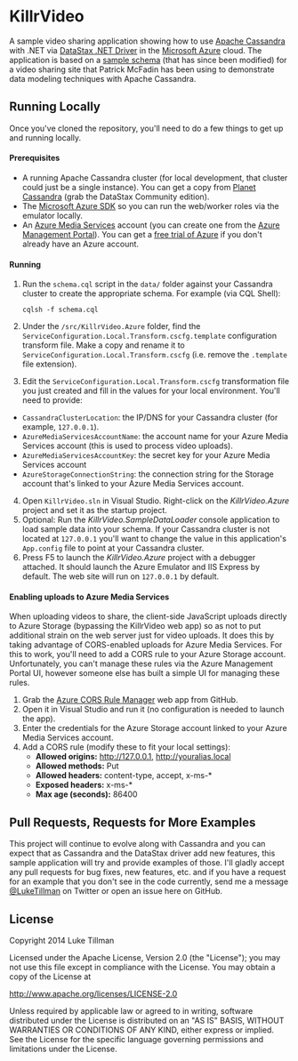 # KillrVideo
A sample video sharing application showing how to use [Apache Cassandra][11] with .NET via [DataStax .NET Driver][1] in the [Microsoft Azure][10] cloud.  The application is based on a [sample schema][2] (that has since been modified) for a video sharing site that Patrick McFadin has been using to demonstrate data modeling techniques with Apache Cassandra.

## Running Locally
Once you've cloned the repository, you'll need to do a few things to get up and running locally.

#### Prerequisites
* A running Apache Cassandra cluster (for local development, that cluster could just be a single instance).  You can get a copy from [Planet Cassandra][3] (grab the DataStax Community edition).
* The [Microsoft Azure SDK][5] so you can run the web/worker roles via the emulator locally.
* An [Azure Media Services][6] account (you can create one from the [Azure Management Portal][7]).  You can get a [free trial of Azure][8] if you don't already have an Azure account.

#### Running
1. Run the `schema.cql` script in the `data/` folder against your Cassandra cluster to create the appropriate schema.  For example (via CQL Shell):

    `cqlsh -f schema.cql`

2. Under the `/src/KillrVideo.Azure` folder, find the `ServiceConfiguration.Local.Transform.cscfg.template` configuration transform file.  Make a copy and rename it to `ServiceConfiguration.Local.Transform.cscfg` (i.e. remove the `.template` file extension).
3. Edit the `ServiceConfiguration.Local.Transform.cscfg` transformation file you just created and fill in the values for your local environment.  You'll need to provide:
  * `CassandraClusterLocation`: the IP/DNS for your Cassandra cluster (for example, `127.0.0.1`).
  * `AzureMediaServicesAccountName`: the account name for your Azure Media Services account (this is used to process video uploads).
  * `AzureMediaServicesAccountKey`: the secret key for your Azure Media Services account
  * `AzureStorageConnectionString`: the connection string for the Storage account that's linked to your Azure Media Services account.
4. Open `KillrVideo.sln` in Visual Studio.  Right-click on the *KillrVideo.Azure* project and set it as the startup project.
5. Optional:  Run the *KillrVideo.SampleDataLoader* console application to load sample data into your schema.  If your Cassandra cluster is not located at `127.0.0.1` you'll want to change the value in this application's `App.config` file to point at your Cassandra cluster.
6. Press F5 to launch the *KillrVideo.Azure* project with a debugger attached.  It should launch the Azure Emulator and IIS Express by default.  The web site will run on `127.0.0.1` by default.

#### Enabling uploads to Azure Media Services
When uploading videos to share, the client-side JavaScript uploads directly to Azure Storage (bypassing the KillrVideo web app) so as not to put additional strain on the web server just for video uploads.  It does this by taking advantage of CORS-enabled uploads for Azure Media Services.  For this to work, you'll need to add a CORS rule to your Azure Storage account.  Unfortunately, you can't manage these rules via the Azure Management Portal UI, however someone else has built a simple UI for managing these rules.

1.  Grab the [Azure CORS Rule Manager][9] web app from GitHub.
2.  Open it in Visual Studio and run it (no configuration is needed to launch the app).
3.  Enter the credentials for the Azure Storage account linked to your Azure Media Services account.
4.  Add a CORS rule (modify these to fit your local settings):
    * **Allowed origins:** http://127.0.0.1, http://youralias.local
    * **Allowed methods:** Put
    * **Allowed headers:** content-type, accept, x-ms-\*
    * **Exposed headers:** x-ms-\*
    * **Max age (seconds):** 86400

## Pull Requests, Requests for More Examples
This project will continue to evolve along with Cassandra and you can expect that as Cassandra and the DataStax driver add new features, this sample application will try and provide examples of those.  I'll gladly accept any pull requests for bug fixes, new features, etc.  and if you have a request for an example that you don't see in the code currently, send me a message [@LukeTillman][4] on Twitter or open an issue here on GitHub.

## License
Copyright 2014 Luke Tillman

Licensed under the Apache License, Version 2.0 (the "License");
you may not use this file except in compliance with the License.
You may obtain a copy of the License at

http://www.apache.org/licenses/LICENSE-2.0

Unless required by applicable law or agreed to in writing, software
distributed under the License is distributed on an "AS IS" BASIS,
WITHOUT WARRANTIES OR CONDITIONS OF ANY KIND, either express or implied.
See the License for the specific language governing permissions and
limitations under the License.

  [1]: https://github.com/datastax/csharp-driver
  [2]: https://github.com/pmcfadin/cassandra-videodb-sample-schema
  [3]: http://planetcassandra.org/cassandra/
  [4]: https://twitter.com/LukeTillman
  [5]: http://azure.microsoft.com/en-us/downloads/
  [6]: http://azure.microsoft.com/en-us/services/media-services/
  [7]: https://manage.windowsazure.com
  [8]: http://azure.microsoft.com/en-us/pricing/free-trial/
  [9]: https://github.com/pootzko/azure-cors-rule-manager
  [10]: http://azure.microsoft.com
  [11]: http://www.datastax.com/what-we-offer/products-services/datastax-enterprise/apache-cassandra